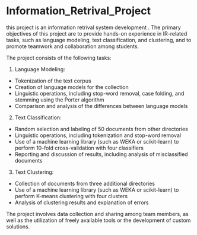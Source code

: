 # Information_Retrival_Project

this project is an information retrival system development . The primary objectives of this project are to provide hands-on experience in IR-related tasks, such as language modeling, text classification, and clustering, and to promote teamwork and collaboration among students.

The project consists of the following tasks:

1. Language Modeling:

* Tokenization of the text corpus
* Creation of language models for the collection
* Linguistic operations, including stop-word removal, case folding, and stemming using the Porter algorithm
* Comparison and analysis of the differences between language models

2. Text Classification:

* Random selection and labeling of 50 documents from other directories
*  Linguistic operations, including tokenization and stop-word removal
* Use of a machine learning library (such as WEKA or scikit-learn) to perform 10-fold cross-validation with four classifiers
*  Reporting and discussion of results, including analysis of misclassified documents

3. Text Clustering:

* Collection of documents from three additional directories
* Use of a machine learning library (such as WEKA or scikit-learn) to perform K-means clustering with four clusters
* Analysis of clustering results and explanation of errors


The project involves data collection and sharing among team members, as well as the utilization of freely available tools or the development of custom solutions.

